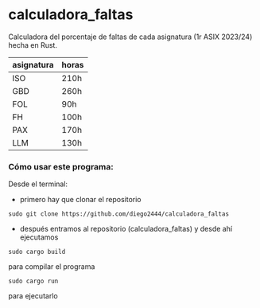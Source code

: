 # calculadora_faltas
Calculadora del porcentaje de faltas de cada asignatura (1r ASIX 2023/24) hecha en Rust.

asignatura | horas
-|-
ISO | 210h
GBD | 260h
FOL | 90h 
FH  | 100h
PAX | 170h
LLM | 130h



### Cómo usar este programa:
Desde el terminal:
+ primero hay que clonar el repositorio

```
sudo git clone https://github.com/diego2444/calculadora_faltas
``````
+ después entramos al repositorio (calculadora_faltas) y desde ahí ejecutamos
```
sudo cargo build
```
para compilar el programa
```
sudo cargo run
```
para ejecutarlo
